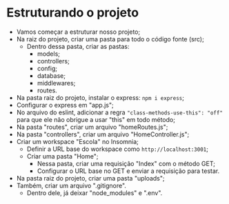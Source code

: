 # Estruturando o projeto

- Vamos começar a estruturar nosso projeto;
- Na raiz do projeto, criar uma pasta para todo o código fonte (src);
    - Dentro dessa pasta, criar as pastas:
        - models;
        - controllers;
        - config;
        - database;
        - middlewares;
        - routes.
- Na pasta raiz do projeto, instalar o express: `npm i express`;
- Configurar o express em "app.js";
- No arquivo do eslint, adicionar a regra `"class-methods-use-this": "off"` para que ele não obrigue a usar "this" em todo método;
- Na pasta "routes", criar um arquivo "homeRoutes.js";
- Na pasta "controllers", criar um arquivo "HomeController.js";
- Criar um workspace "Escola" no Insomnia;
    - Definir a URL base do workspace como `http://localhost:3001`;
    - Criar uma pasta "Home";
        - Nessa pasta, criar uma requisição "Index" com o método GET;
        - Configurar o URL base no GET e enviar a requisição para testar.
- Na pasta raiz do projeto, criar uma pasta "uploads";
- Também, criar um arquivo ".gitignore".
  - Dentro dele, já deixar "node_modules" e ".env".
